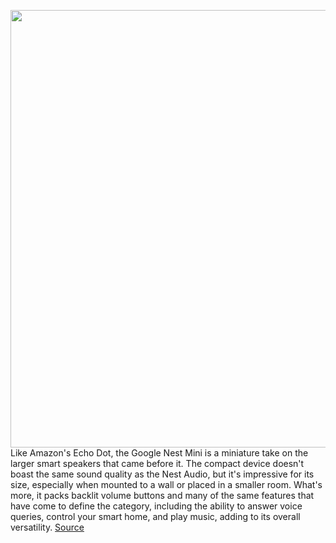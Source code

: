 <img src='https://cdn.vox-cdn.com/thumbor/JVy536NW78cEFvK8c3OzOqvL0K4=/0x0:2040x1360/1200x800/filters:focal(857x517:1183x843)/cdn.vox-cdn.com/uploads/chorus_image/image/69656495/cwelch_191016_3737_0002.0.jpg' width='700px' /><br/>
Like Amazon's Echo Dot, the Google Nest Mini is a miniature take on the larger smart speakers that came before it. The compact device doesn't boast the same sound quality as the Nest Audio, but it's impressive for its size, especially when mounted to a wall or placed in a smaller room. What's more, it packs backlit volume buttons and many of the same features that have come to define the category, including the ability to answer voice queries, control your smart home, and play music, adding to its overall versatility.
<a href='https://www.theverge.com/good-deals/2021/7/30/22600005/google-nest-mini-smart-speaker-apple-magsafe-charger-macbook-air-m1-deal-sale'> Source <a/>
